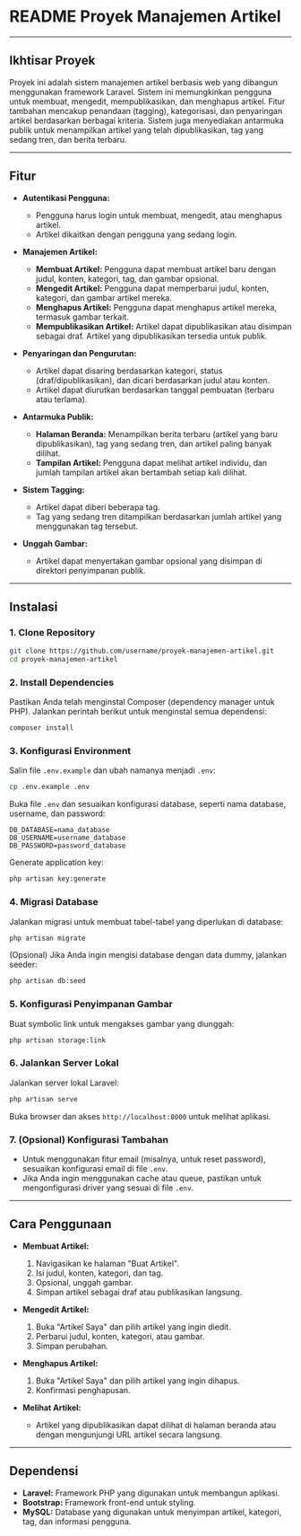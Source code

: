 # README Proyek Manajemen Artikel

---

## **Ikhtisar Proyek**

Proyek ini adalah sistem manajemen artikel berbasis web yang dibangun menggunakan framework Laravel. Sistem ini memungkinkan pengguna untuk membuat, mengedit, mempublikasikan, dan menghapus artikel. Fitur tambahan mencakup penandaan (tagging), kategorisasi, dan penyaringan artikel berdasarkan berbagai kriteria. Sistem juga menyediakan antarmuka publik untuk menampilkan artikel yang telah dipublikasikan, tag yang sedang tren, dan berita terbaru.

---

## **Fitur**

- **Autentikasi Pengguna:**
  - Pengguna harus login untuk membuat, mengedit, atau menghapus artikel.
  - Artikel dikaitkan dengan pengguna yang sedang login.

- **Manajemen Artikel:**
  - **Membuat Artikel:** Pengguna dapat membuat artikel baru dengan judul, konten, kategori, tag, dan gambar opsional.
  - **Mengedit Artikel:** Pengguna dapat memperbarui judul, konten, kategori, dan gambar artikel mereka.
  - **Menghapus Artikel:** Pengguna dapat menghapus artikel mereka, termasuk gambar terkait.
  - **Mempublikasikan Artikel:** Artikel dapat dipublikasikan atau disimpan sebagai draf. Artikel yang dipublikasikan tersedia untuk publik.

- **Penyaringan dan Pengurutan:**
  - Artikel dapat disaring berdasarkan kategori, status (draf/dipublikasikan), dan dicari berdasarkan judul atau konten.
  - Artikel dapat diurutkan berdasarkan tanggal pembuatan (terbaru atau terlama).

- **Antarmuka Publik:**
  - **Halaman Beranda:** Menampilkan berita terbaru (artikel yang baru dipublikasikan), tag yang sedang tren, dan artikel paling banyak dilihat.
  - **Tampilan Artikel:** Pengguna dapat melihat artikel individu, dan jumlah tampilan artikel akan bertambah setiap kali dilihat.

- **Sistem Tagging:**
  - Artikel dapat diberi beberapa tag.
  - Tag yang sedang tren ditampilkan berdasarkan jumlah artikel yang menggunakan tag tersebut.

- **Unggah Gambar:**
  - Artikel dapat menyertakan gambar opsional yang disimpan di direktori penyimpanan publik.

---

## **Instalasi**

### 1. **Clone Repository**
```bash
git clone https://github.com/username/proyek-manajemen-artikel.git
cd proyek-manajemen-artikel
```

### 2. **Install Dependencies**
Pastikan Anda telah menginstal Composer (dependency manager untuk PHP). Jalankan perintah berikut untuk menginstal semua dependensi:
```bash
composer install
```

### 3. **Konfigurasi Environment**
Salin file `.env.example` dan ubah namanya menjadi `.env`:
```bash
cp .env.example .env
```
Buka file `.env` dan sesuaikan konfigurasi database, seperti nama database, username, dan password:
```
DB_DATABASE=nama_database
DB_USERNAME=username_database
DB_PASSWORD=password_database
```
Generate application key:
```bash
php artisan key:generate
```

### 4. **Migrasi Database**
Jalankan migrasi untuk membuat tabel-tabel yang diperlukan di database:
```bash
php artisan migrate
```
(Opsional) Jika Anda ingin mengisi database dengan data dummy, jalankan seeder:
```bash
php artisan db:seed
```

### 5. **Konfigurasi Penyimpanan Gambar**
Buat symbolic link untuk mengakses gambar yang diunggah:
```bash
php artisan storage:link
```

### 6. **Jalankan Server Lokal**
Jalankan server lokal Laravel:
```bash
php artisan serve
```
Buka browser dan akses `http://localhost:8000` untuk melihat aplikasi.

### 7. **(Opsional) Konfigurasi Tambahan**
- Untuk menggunakan fitur email (misalnya, untuk reset password), sesuaikan konfigurasi email di file `.env`.
- Jika Anda ingin menggunakan cache atau queue, pastikan untuk mengonfigurasi driver yang sesuai di file `.env`.

---

## **Cara Penggunaan**

- **Membuat Artikel:**
  1. Navigasikan ke halaman "Buat Artikel".
  2. Isi judul, konten, kategori, dan tag.
  3. Opsional, unggah gambar.
  4. Simpan artikel sebagai draf atau publikasikan langsung.

- **Mengedit Artikel:**
  1. Buka "Artikel Saya" dan pilih artikel yang ingin diedit.
  2. Perbarui judul, konten, kategori, atau gambar.
  3. Simpan perubahan.

- **Menghapus Artikel:**
  1. Buka "Artikel Saya" dan pilih artikel yang ingin dihapus.
  2. Konfirmasi penghapusan.

- **Melihat Artikel:**
  - Artikel yang dipublikasikan dapat dilihat di halaman beranda atau dengan mengunjungi URL artikel secara langsung.

---

## **Dependensi**

- **Laravel:** Framework PHP yang digunakan untuk membangun aplikasi.
- **Bootstrap:** Framework front-end untuk styling.
- **MySQL:** Database yang digunakan untuk menyimpan artikel, kategori, tag, dan informasi pengguna.

